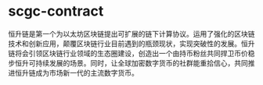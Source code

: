# scgc-contract

恒升链是第一个为以太坊区块链提出可扩展的链下计算协议。运用了强化的区块链技术和创新应用，颠覆区块链行业目前遇到的瓶颈现状，实现突破性的发展。恒升链将会引领区块链行业领域的生态圈建设，创造出一个由持币粉丝共同捍卫币价稳步恒升可持续发展的场景。同时，让全球加密数字货币的社群能重拾信心，共同推进恒升链成为市场新一代的主流数字货币。
